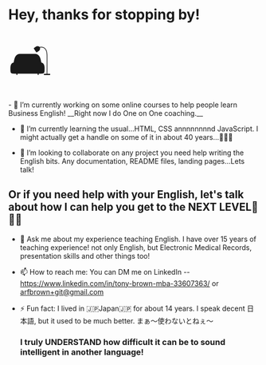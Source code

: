 
<H1>Hey, thanks for stopping by!</H1>

<div id="couch" can-move style="font-size: 80px">🛋</div>
- 🔭 I’m currently working on some online courses to help people learn Business English! __Right now I do One on One coaching.__

- 🌱 I’m currently learning the usual...HTML, CSS annnnnnnnd JavaScript. I might actually get a handle on some of it in about 40 years...👨🏻‍🦳

- 👯 I’m looking to collaborate on any project you need help writing the English bits. Any documentation, README files, landing pages...Lets talk!

<H2>Or if you need help with your English, let's talk about how I can help you get to the NEXT LEVEL🚀🚀🚀</H2>

- 💬 Ask me about my experience teaching English. I have over 15 years of teaching experience! not only English, but Electronic Medical Records, presentation skills and other things too!

- 📫 How to reach me: You can DM me on LinkedIn -- https://www.linkedin.com/in/tony-brown-mba-33607363/ or arfbrown+git@gmail.com

- ⚡ Fun fact: I lived in 🇯🇵Japan🇯🇵 for about 14 years. I speak decent 日本語, but it used to be much better. まぁ〜使わないとねぇ〜
              <h3>I truly UNDERSTAND how difficult it can be to sound intelligent in another language!</H3>

